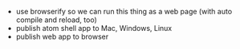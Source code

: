 * use browserify so we can run this thing as a web page (with auto compile and reload, too)
* publish atom shell app to Mac, Windows, Linux
* publish web app to browser

